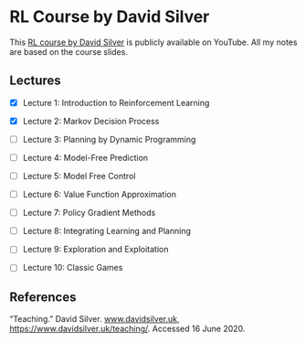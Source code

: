 # RL Course by David Silver

This [RL course by David Silver](https://www.youtube.com/playlist?list=PLqYmG7hTraZBiG_XpjnPrSNw-1XQaM_gB) is publicly available on YouTube. All my notes are based on the course slides.


## Lectures

- [x] Lecture 1: Introduction to Reinforcement Learning

- [x] Lecture 2: Markov Decision Process

- [ ] Lecture 3: Planning by Dynamic Programming

- [ ] Lecture 4: Model-Free Prediction

- [ ] Lecture 5: Model Free Control

- [ ] Lecture 6: Value Function Approximation

- [ ] Lecture 7: Policy Gradient Methods

- [ ] Lecture 8: Integrating Learning and Planning

- [ ] Lecture 9: Exploration and Exploitation

- [ ] Lecture 10: Classic Games


## References

“Teaching.” David Silver. www.davidsilver.uk, https://www.davidsilver.uk/teaching/. Accessed 16 June 2020.
